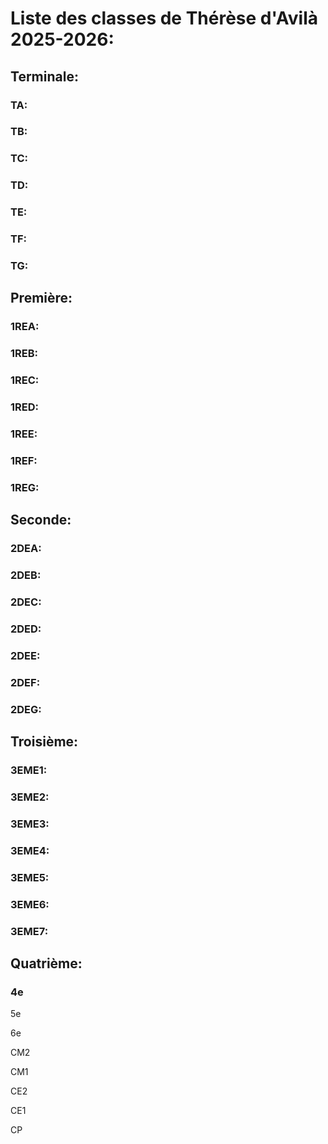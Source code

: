 # Liste des classes de Thérèse d'Avilà 2025-2026:
## Terminale:
### TA:

### TB:

### TC:

### TD:

### TE:

### TF:

### TG:


## Première:
### 1REA:

### 1REB:

### 1REC:

### 1RED:

### 1REE:

### 1REF:

### 1REG:


## Seconde:
### 2DEA:

### 2DEB:

### 2DEC:

### 2DED:

### 2DEE:

### 2DEF:

### 2DEG:


## Troisième:
### 3EME1:

### 3EME2:

### 3EME3:

### 3EME4:

### 3EME5:

### 3EME6:

### 3EME7:


## Quatrième:
### 4e

5e

6e

CM2

CM1

CE2

CE1

CP
